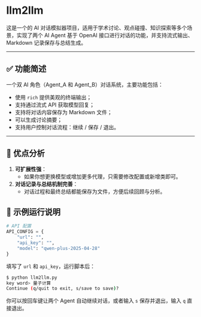 # llm2llm
这是一个的 AI 对话模拟器项目，适用于学术讨论、观点碰撞、知识探索等多个场景，实现了两个 AI Agent 基于 OpenAI 接口进行对话的功能，并支持流式输出、Markdown 记录保存与总结生成。

---

## ✅ **功能简述**

一个双 AI 角色（Agent_A 和 Agent_B）对话系统，主要功能包括：

- 使用 `rich` 提供美观的终端输出；
- 支持通过流式 API 获取模型回复；
- 支持将对话内容保存为 Markdown 文件；
- 可以生成讨论摘要；
- 支持用户控制对话流程：继续 / 保存 / 退出。

---

## 🧠 **优点分析**

1. **可扩展性强**：
   - 如果你想更换模型或增加更多代理，只需要修改配置或新增类即可。
2. **对话记录与总结机制完善**：
   - 对话过程和最终总结都能保存为文件，方便后续回顾与分析。

## 🧪 示例运行说明

```python
# API 配置
API_CONFIG = {
    "url": "",
    "api_key": "",
    "model": "qwen-plus-2025-04-28"
}
```

填写了 `url` 和 `api_key`，运行脚本后：

```bash
$ python llm2llm.py
key word> 量子计算
Continue (q/quit to exit, s/save to save)? 
```

你可以按回车键让两个 Agent 自动继续对话，或者输入 `s` 保存并退出，输入 `q` 直接退出。
